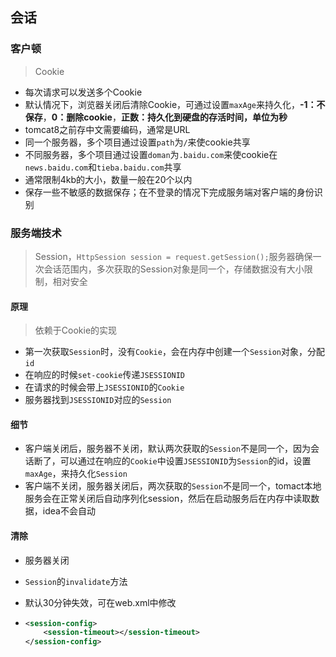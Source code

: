 ## 会话

### 客户顿

> Cookie

- 每次请求可以发送多个Cookie
- 默认情况下，浏览器关闭后清除Cookie，可通过设置`maxAge`来持久化，**-1：不保存**，**0：删除cookie**，**正数：持久化到硬盘的存活时间，单位为秒**
- tomcat8之前存中文需要编码，通常是URL
- 同一个服务器，多个项目通过设置`path`为`/`来使cookie共享
- 不同服务器，多个项目通过设置`doman`为`.baidu.com`来使cookie在`news.baidu.com`和`tieba.baidu.com`共享
- 通常限制4kb的大小，数量一般在20个以内
- 保存一些不敏感的数据保存；在不登录的情况下完成服务端对客户端的身份识别

### 服务端技术

> Session，`HttpSession session = request.getSession();`服务器确保一次会话范围内，多次获取的Session对象是同一个，存储数据没有大小限制，相对安全

#### 原理

> 依赖于Cookie的实现

- 第一次获取`Session`时，没有`Cookie`，会在内存中创建一个`Session`对象，分配`id`
- 在响应的时候`set-cookie`传递`JSESSIONID`
- 在请求的时候会带上`JSESSIONID`的`Cookie`
- 服务器找到`JSESSIONID`对应的`Session`

#### 细节

- 客户端关闭后，服务器不关闭，默认两次获取的`Session`不是同一个，因为会话断了，可以通过在响应的`Cookie`中设置`JSESSIONID`为`Session`的id，设置`maxAge`，来持久化`Session`
- 客户端不关闭，服务器关闭后，两次获取的`Session`不是同一个，tomact本地服务会在正常关闭后自动序列化session，然后在启动服务后在内存中读取数据，idea不会自动

#### 清除

- 服务器关闭

- `Session`的`invalidate`方法

- 默认30分钟失效，可在web.xml中修改

- ```xml
  <session-config>
      <session-timeout></session-timeout>
  </session-config>
  ```

  